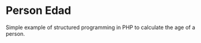 Person Edad
===========

Simple example of structured programming in PHP to calculate the age of a person.
